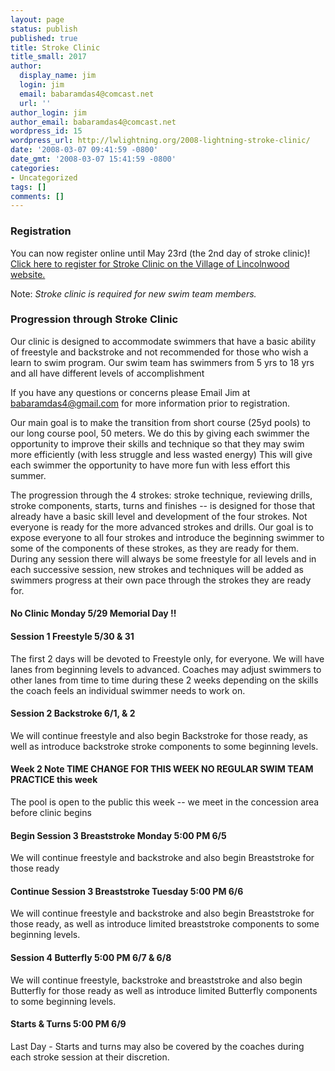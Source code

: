 ```yaml
---
layout: page
status: publish
published: true
title: Stroke Clinic
title_small: 2017
author:
  display_name: jim
  login: jim
  email: babaramdas4@comcast.net
  url: ''
author_login: jim
author_email: babaramdas4@comcast.net
wordpress_id: 15
wordpress_url: http://lwlightning.org/2008-lightning-stroke-clinic/
date: '2008-03-07 09:41:59 -0800'
date_gmt: '2008-03-07 15:41:59 -0800'
categories:
- Uncategorized
tags: []
comments: []
---
```


### Registration

You can now register online until May 23rd (the 2nd day of stroke clinic)! <a href='https://web1.vermontsystems.com/wbwsc/illincolnwoodwt.wsc/search.html?SessionID=%3C?VSI%E2%80%90SessionID?%3E&amp;module=AR&primarycode=206611'>Click here to register for Stroke Clinic on the Village of Lincolnwood website.</a>

Note: _Stroke clinic is required for new swim team members._


### Progression through Stroke Clinic

Our clinic is designed to accommodate swimmers that have a basic ability of freestyle and backstroke and not recommended for those who wish a learn to swim program. Our swim team has swimmers from 5 yrs to 18 yrs and all have different levels of accomplishment

If you have any questions or concerns please Email Jim at babaramdas4@gmail.com for more information prior to registration.

Our main goal is to make the transition from short course (25yd pools) to our long course pool, 50 meters. We do this by giving each swimmer the opportunity to improve their skills and technique so that they may swim more efficiently (with less struggle and less wasted energy) This will give each swimmer the opportunity to have more fun with less effort this summer.

The progression through the 4 strokes: stroke technique, reviewing drills, stroke components, starts, turns and finishes -- is designed for those that already have a basic skill level and development of the four strokes. Not everyone is ready for the more advanced strokes and drills. Our goal is to expose everyone to all four strokes and introduce the beginning swimmer to some of the components of these strokes, as they are ready for them. During any session there will always be some freestyle for all levels and in each successive session, new strokes and techniques will be added as swimmers progress at their own pace through the strokes they are ready for.

#### No Clinic Monday 5/29 Memorial Day !!

#### Session 1 Freestyle 5/30 &amp; 31

The first 2 days will be devoted to Freestyle only, for everyone. We will have lanes from beginning levels to advanced. Coaches may adjust swimmers to other lanes from time to time during these 2 weeks depending on the skills the coach feels an individual swimmer needs to work on.

#### Session 2 Backstroke 6/1, &amp; 2

We will continue freestyle and also begin Backstroke for those ready, as well as introduce backstroke stroke components to some beginning levels.

#### Week 2  Note TIME CHANGE FOR THIS WEEK  NO REGULAR SWIM TEAM PRACTICE this week
The pool is open to the public this week -- we meet in the concession area before clinic begins

#### Begin Session 3 Breaststroke Monday 5:00 PM 6/5

We will continue freestyle and backstroke and also begin Breaststroke for those ready

#### Continue Session 3 Breaststroke Tuesday 5:00 PM 6/6 

We will continue freestyle and backstroke and also begin Breaststroke for those ready, as well as introduce limited breaststroke components to some beginning levels.

#### Session 4 Butterfly 5:00 PM 6/7 &amp; 6/8

We will continue freestyle, backstroke and breaststroke and also begin Butterfly for those ready as well as introduce limited Butterfly components to some beginning levels.

#### Starts &amp; Turns 5:00 PM 6/9

Last Day - Starts and turns may also be covered by the coaches during each stroke session at their discretion.
